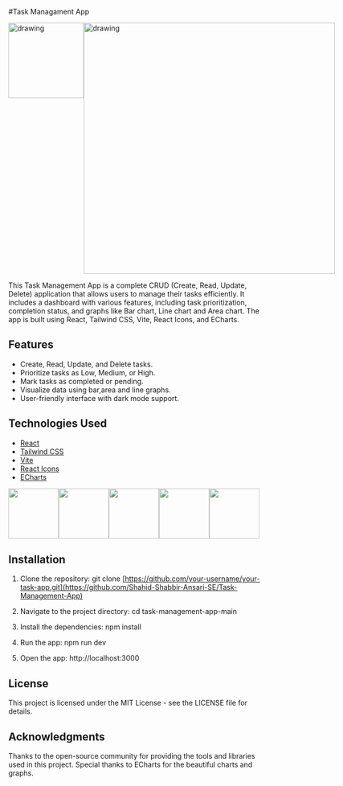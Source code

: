 #Task Managament App
<div style="display: flex;">
    <img src="https://i.ibb.co/XjmHBBv/Screenshot-2023-09-22-205345.png" alt="drawing" width="150" />
    <img src="https://i.ibb.co/3F5Qzv5/Screenshot-2023-09-22-205314.png" alt="drawing" width="500" />
</div>

This Task Management App is a complete CRUD (Create, Read, Update, Delete) application that allows users to manage their tasks efficiently. It includes a dashboard with various features, including task prioritization, completion status, and graphs like Bar chart, Line chart and Area chart. The app is built using React, Tailwind CSS, Vite, React Icons, and ECharts.

## Features

- Create, Read, Update, and Delete tasks.
- Prioritize tasks as Low, Medium, or High.
- Mark tasks as completed or pending.
- Visualize data using bar,area and line graphs.
- User-friendly interface with dark mode support.

## Technologies Used

- [React](https://reactjs.org/)
- [Tailwind CSS](https://tailwindcss.com/)
- [Vite](https://vitejs.dev/)
- [React Icons](https://react-icons.github.io/react-icons/)
- [ECharts](https://echarts.apache.org/)
<div style="display: flex;">
    <img src="https://camo.githubusercontent.com/48d099290b4cb2d7937bcd96e8497cf1845b54a810a6432c70cf944b60b40c77/68747470733a2f2f7261776769742e636f6d2f676f72616e67616a69632f72656163742d69636f6e732f6d61737465722f72656163742d69636f6e732e737667" width="100" />
    <img src="https://www.svgrepo.com/show/374167/vite.svg" width="100" />
    <img src="https://upload.wikimedia.org/wikipedia/commons/thumb/a/a7/React-icon.svg/1150px-React-icon.svg.png" width="100" />
    <img src="https://i.ibb.co/g7120hs/channels4-profile-removebg-preview.png" width="100" />
    <img src="https://cdn.dribbble.com/users/984227/screenshots/4647279/media/29889e65127ebec20d89b8a847368292.png?resize=400x300&vertical=center" width="100" />
</div>

## Installation

1. Clone the repository:
git clone [https://github.com/your-username/your-task-app.git](https://github.com/Shahid-Shabbir-Ansari-SE/Task-Management-App)

2. Navigate to the project directory:
cd task-management-app-main

3. Install the dependencies:
npm install

4. Run the app:
npm run dev

5. Open the app:
http://localhost:3000

## License
This project is licensed under the MIT License - see the LICENSE file for details.

## Acknowledgments
Thanks to the open-source community for providing the tools and libraries used in this project.
Special thanks to ECharts for the beautiful charts and graphs.
